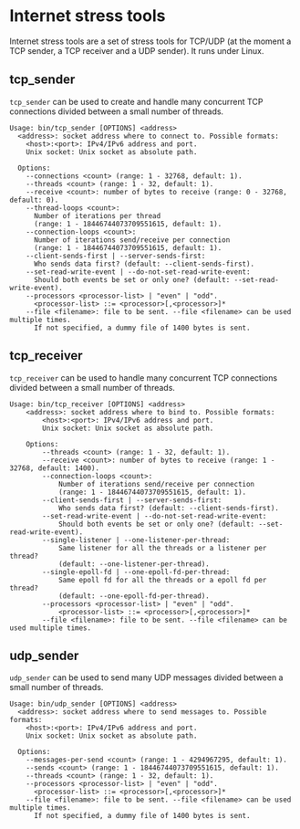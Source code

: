 Internet stress tools
=====================

Internet stress tools are a set of stress tools for TCP/UDP (at the moment a TCP sender, a TCP receiver and a UDP sender). It runs under Linux.

## tcp\_sender
`tcp_sender` can be used to create and handle many concurrent TCP connections divided between a small number of threads.

```
Usage: bin/tcp_sender [OPTIONS] <address>
  <address>: socket address where to connect to. Possible formats:
    <host>:<port>: IPv4/IPv6 address and port.
    Unix socket: Unix socket as absolute path.

  Options:
    --connections <count> (range: 1 - 32768, default: 1).
    --threads <count> (range: 1 - 32, default: 1).
    --receive <count>: number of bytes to receive (range: 0 - 32768, default: 0).
    --thread-loops <count>:
      Number of iterations per thread
      (range: 1 - 18446744073709551615, default: 1).
    --connection-loops <count>:
      Number of iterations send/receive per connection
      (range: 1 - 18446744073709551615, default: 1).
    --client-sends-first | --server-sends-first:
      Who sends data first? (default: --client-sends-first).
    --set-read-write-event | --do-not-set-read-write-event:
      Should both events be set or only one? (default: --set-read-write-event).
    --processors <processor-list> | "even" | "odd".
      <processor-list> ::= <processor>[,<processor>]*
    --file <filename>: file to be sent. --file <filename> can be used multiple times.
      If not specified, a dummy file of 1400 bytes is sent.
```


## tcp\_receiver
`tcp_receiver` can be used to handle many concurrent TCP connections divided between a small number of threads.

```
Usage: bin/tcp_receiver [OPTIONS] <address>
	<address>: socket address where to bind to. Possible formats:
		<host>:<port>: IPv4/IPv6 address and port.
		Unix socket: Unix socket as absolute path.

	Options:
		--threads <count> (range: 1 - 32, default: 1).
		--receive <count>: number of bytes to receive (range: 1 - 32768, default: 1400).
		--connection-loops <count>:
			Number of iterations send/receive per connection
			(range: 1 - 18446744073709551615, default: 1).
		--client-sends-first | --server-sends-first:
			Who sends data first? (default: --client-sends-first).
		--set-read-write-event | --do-not-set-read-write-event:
			Should both events be set or only one? (default: --set-read-write-event).
		--single-listener | --one-listener-per-thread:
			Same listener for all the threads or a listener per thread?
			(default: --one-listener-per-thread).
		--single-epoll-fd | --one-epoll-fd-per-thread:
			Same epoll fd for all the threads or a epoll fd per thread?
			(default: --one-epoll-fd-per-thread).
		--processors <processor-list> | "even" | "odd".
			<processor-list> ::= <processor>[,<processor>]*
		--file <filename>: file to be sent. --file <filename> can be used multiple times.
```

## udp\_sender
`udp_sender` can be used to send many UDP messages divided between a small number of threads.

```
Usage: bin/udp_sender [OPTIONS] <address>
  <address>: socket address where to send messages to. Possible formats:
    <host>:<port>: IPv4/IPv6 address and port.
    Unix socket: Unix socket as absolute path.

  Options:
    --messages-per-send <count> (range: 1 - 4294967295, default: 1).
    --sends <count> (range: 1 - 18446744073709551615, default: 1).
    --threads <count> (range: 1 - 32, default: 1).
    --processors <processor-list> | "even" | "odd".
      <processor-list> ::= <processor>[,<processor>]*
    --file <filename>: file to be sent. --file <filename> can be used multiple times.
      If not specified, a dummy file of 1400 bytes is sent.
```
